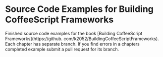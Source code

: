 # Source Code Examples for Building CoffeeScript Frameworks

Finished source code examples for the book [Building CoffeeScript Frameworks](https://github.
com/k2052/BuildingCoffeeScriptFrameworks). Each chapter has separate branch. If you find errors in a chapters 
completed example submit a pull request for its branch.



